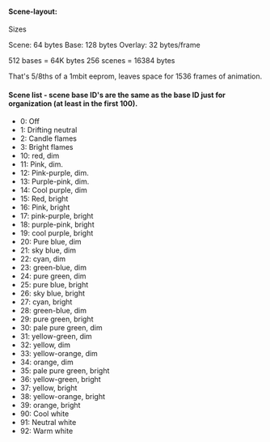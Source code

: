 #### Scene-layout:

Sizes

Scene: 64 bytes
Base: 128 bytes
Overlay: 32 bytes/frame

512 bases = 64K bytes
256 scenes = 16384 bytes

That's 5/8ths of a 1mbit eeprom, leaves space for 1536 frames of animation. 

#### Scene list - scene base ID's are the same as the base ID just for organization (at least in the first 100). 
- 0: Off
- 1: Drifting neutral
- 2: Candle flames
- 3: Bright flames
- 10: red, dim
- 11: Pink, dim.
- 12: Pink-purple, dim.
- 13: Purple-pink, dim.
- 14: Cool purple, dim
- 15: Red, bright
- 16: Pink, bright
- 17: pink-purple, bright
- 18: purple-pink, bright
- 19: cool purple, bright
- 20: Pure blue, dim
- 21: sky blue, dim
- 22: cyan, dim
- 23: green-blue, dim
- 24: pure green, dim
- 25: pure blue, bright
- 26: sky blue, bright
- 27: cyan, bright
- 28: green-blue, dim
- 29: pure green, bright
- 30: pale pure green, dim
- 31: yellow-green, dim
- 32: yellow, dim
- 33: yellow-orange, dim
- 34: orange, dim
- 35: pale pure green, bright
- 36: yellow-green, bright
- 37: yellow, bright
- 38: yellow-orange, bright
- 39: orange, bright
- 90: Cool white
- 91: Neutral white
- 92: Warm white


